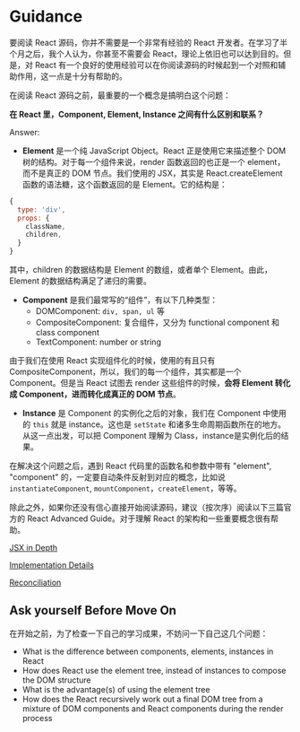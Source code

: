 # Guidance

要阅读 React 源码，你并不需要是一个非常有经验的 React 开发者。在学习了半个月之后，我个人认为，你甚至不需要会 React，理论上依旧也可以达到目的。但是，对 React 有一个良好的使用经验可以在你阅读源码的时候起到一个对照和辅助作用，这一点是十分有帮助的。

在阅读 React 源码之前，最重要的一个概念是搞明白这个问题：

**在 React 里，Component, Element, Instance 之间有什么区别和联系？**

Answer:

- **Element** 是一个纯 JavaScript Object。React 正是使用它来描述整个 DOM 树的结构。对于每一个组件来说，render 函数返回的也正是一个 element，而不是真正的 DOM 节点。我们使用的 JSX，其实是 React.createElement 函数的语法糖，这个函数返回的是 Element。它的结构是：

```js
{
  type: 'div',
  props: {
    className,
    children,
  }
}
```

其中，children 的数据结构是 Element 的数组，或者单个 Element。由此，Element 的数据结构满足了递归的需要。

- **Component** 是我们最常写的“组件”，有以下几种类型：
  - DOMComponent: `div, span, ul` 等
  - CompositeComponent: 复合组件，又分为 functional component 和 class component
  - TextComponent: number or string

由于我们在使用 React 实现组件化的时候，使用的有且只有 CompositeComponent，所以，我们的每一个组件，其实都是一个 Component。但是当 React 试图去 render 这些组件的时候，**会将 Element 转化成 Component，进而转化成真正的 DOM 节点**。

- **Instance** 是 Component 的实例化之后的对象，我们在 Component 中使用的 `this` 就是 instance。这也是 `setState` 和诸多生命周期函数所在的地方。从这一点出发，可以把 Component 理解为 Class，instance是实例化后的结果。

在解决这个问题之后，遇到 React 代码里的函数名和参数中带有 "element", "component" 的，一定要自动条件反射到对应的概念，比如说 `instantiateComponent`, `mountComponent`，`createElement`，等等。

除此之外，如果你还没有信心直接开始阅读源码，建议（按次序）阅读以下三篇官方的 React Advanced Guide。对于理解 React 的架构和一些重要概念很有帮助。

[JSX in Depth](https://reactjs.org/docs/jsx-in-depth.html)

[Implementation Details](https://reactjs.org/docs/implementation-notes.html)

[Reconciliation](https://reactjs.org/docs/reconciliation.html)

## Ask yourself Before Move On

在开始之前，为了检查一下自己的学习成果，不妨问一下自己这几个问题：

- What is the difference between components, elements, instances in React
- How does React use the element tree, instead of instances to compose the DOM structure
- What is the advantage(s) of using the element tree
- How does the React recursively work out a final DOM tree from a mixture of DOM components and React components during the render process